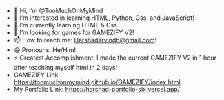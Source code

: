 - 👋 Hi, I’m @TooMuchOnMyMind
- 👀 I’m interested in learning HTML, Python, Css, and JavaScript!
- 🌱 I’m currently learning HTML & Css
- 🧠 I’m looking for games for GAMEZIFY V2!
- 📫 How to reach me: Harshadarvindh@gmail.com!
- 😄 Pronouns: He/Him!
- ⚡ Greatest Accomplishment: I made the current GAMEZIFY V2 in 1 hour after teaching myself html in 2 days!
- GAMEZIFY Link: https://toomuchonmymind.github.io/GAMEZIFY/index.html
- My Portfolio Link: https://harshad-portfolio-six.vercel.app/

<!---
TooMuchOnMyMind/TooMuchOnMyMind is a ✨ special ✨ repository because its `README.md` (this file) appears on your GitHub profile.
You can click the Preview link to take a look at your changes.
--->
